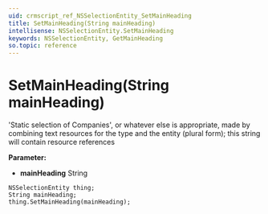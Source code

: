 ```yaml
---
uid: crmscript_ref_NSSelectionEntity_SetMainHeading
title: SetMainHeading(String mainHeading)
intellisense: NSSelectionEntity.SetMainHeading
keywords: NSSelectionEntity, GetMainHeading
so.topic: reference
---
```


# SetMainHeading(String mainHeading)

'Static selection of Companies', or whatever else is appropriate, made by combining text resources for the type and the entity (plural form); this string will contain resource references

**Parameter:** 
 - **mainHeading** String

```crmscript
NSSelectionEntity thing;
String mainHeading;
thing.SetMainHeading(mainHeading);
```

